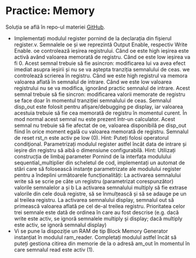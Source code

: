 # Practice: Memory

  Soluția se află în repo-ul materiei [GitHub](https://github.com/cs-pub-ro/computer-architecture/tree/main/chapters/verilog/memory/drills/tasks). 

 - Implementați modulul register pornind de la declarația din fișierul register.v. Semnalele oe și we reprezintă Output Enable, respectiv Write Enable.
oe controlează ieșirea registrului. Când oe este high ieșirea este activă având valoarea memorată de registru. Când oe este low ieșirea va fi 0. Acest semnal trebuie să fie asincron: modificarea lui va avea efect imediat asupra ieșirii și nu se va aștepta tranziția semnalului de ceas.
we controlează scrierea în registru. Când we este high registrul va memora valoarea aflată în semnalul de intrare. Când we este low valoarea registrului nu se va modifica, ignorând practic semnalul de intrare. Acest semnal trebuie să fie sincron: modificarea valorii memorate de registru se face doar în momentul tranziției semnalului de ceas.
Semnalul disp_out este folosit pentru afișare/debugging pe display, iar valoarea acestuia trebuie să fie cea memorată de registru în momentul curent. În mod normal acest semnal nu este prezent într-un calculator. Acest semnal nu trebuie să fie afectat de oe, valoarea disponibilă pe disp_out fiind în orice moment egală cu valoarea memorată de registru.
Semnalul de reset rst_n este activ pe low (0).
Hint: Puteți folosi operatorul condiţional.
Parametrizați modulul register astfel încât data de intrare și ieșire din registru să aibă o dimensiune configurabilă.
Hint: Utilizați construcția de limbaj parameter
Pornind de la interfața modulului sequential_multiplier din scheletul de cod, implementați un automat de stări care să folosească instanțe parametrizate ale modulului register pentru a îndeplini următoarele funcționalități:
La activarea semnalului write să se scrie pe câte un registru (parametrizat corespunzător) valorile semnalelor a și b
La activarea semnalului multiply să fie extrase valorile din cele două registre, să se înmulțească și să se adauge pe un al treilea registru.
La activarea semnalului display, semnalul out să primească valoarea aflată pe cel de-al treilea registru.
Prioritatea celor trei semnale este dată de ordinea în care au fost descrise (e.g. dacă write este activ, se ignoră semnalele multiply și display; dacă multiply este activ, se ignoră semnalul display)
 - Vi se pune la dispoziție un RAM de tip Block Memory Generator instanțiat în modulul ram_reader. Completați modulul astfel încât să puteți gestiona citirea din memorie de la o adresă am_out în momentul în care semnalul read este activ (1).